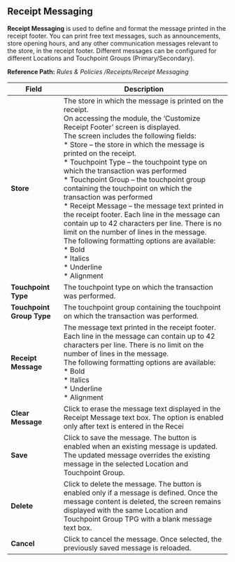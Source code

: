 ## Receipt Messaging

**Receipt Messaging** is used to define and format the message printed in the receipt footer. You can print free text messages, such as announcements, store opening hours, and any other communication messages relevant to the store, in the receipt footer. Different messages can be configured for different Locations and Touchpoint Groups (Primary/Secondary).

**Reference Path:** *Rules & Policies /Receipts/Receipt Messaging*


|**Field**|**Description**|
|---------|----------|
|**Store**|The store in which the message is printed on the receipt.<br>On accessing the module, the ‘Customize Receipt Footer’ screen is displayed.<br>The screen includes the following fields:<br>* Store – the store in which the message is printed on the receipt.<BR>* Touchpoint Type – the touchpoint type on which the transaction was performed<br>* Touchpoint Group – the touchpoint group containing the touchpoint on which the transaction was performed<br>* Receipt Message – the message text printed in the receipt footer. Each line in the message can contain up to 42 characters per line. There is no limit on the number of lines in the message.<br>The following formatting options are available:<br>* Bold<br>* Italics<br>* Underline<br>* Alignment|
|**Touchpoint Type**|The touchpoint type on which the transaction was performed.|
|**Touchpoint Group Type**|The touchpoint group containing the touchpoint on which the transaction was performed.|
|**Receipt Message**|The message text printed in the receipt footer. Each line in the message can contain up to 42 characters per line. There is no limit on the number of lines in the message.<br>The following formatting options are available:<br>* Bold<br>* Italics<br>* Underline<br>* Alignment|
|**Clear Message**|Click to erase the message text displayed in the Receipt Message text box. The option is enabled only after text is entered in the Recei|pt Message text box.|
|**Save**|Click to save the message. The button is enabled when an existing message is updated. The updated message overrides the existing message in the selected Location and Touchpoint Group.|
|**Delete**|Click to delete the message. The button is enabled only if a message is defined. Once the message content is deleted, the screen remains displayed with the same Location and Touchpoint Group TPG with a blank message text box.|
|**Cancel**|Click to cancel the message. Once selected, the previously saved message is reloaded.|